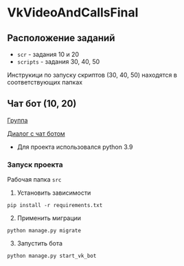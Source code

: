 # VkVideoAndCallsFinal

## Расположение заданий

- `scr` - задания 10 и 20
- `scripts` - задания 30, 40, 50

Инструкици по запуску скриптов (30, 40, 50) находятся в соответствующих папках

## Чат бот (10, 20)

[Группа](https://vk.com/public214425111)

[Диалог с чат ботом](https://vk.com/im?sel=-214425111)

- Для проекта использовался python 3.9

### Запуск проекта

Рабочая папка `src`

1. Установить зависимости

```
pip install -r requirements.txt
```

2. Применить миграции

```
python manage.py migrate
```

3. Запустить бота

```
python manage.py start_vk_bot
```